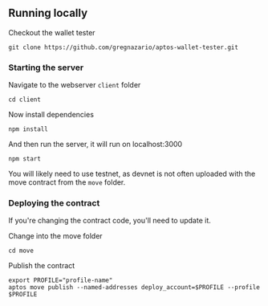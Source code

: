 ## Running locally

Checkout the wallet tester

```
git clone https://github.com/gregnazario/aptos-wallet-tester.git
```

### Starting the server

Navigate to the webserver `client` folder

```
cd client
```

Now install dependencies
```
npm install
```

And then run the server, it will run on localhost:3000
```
npm start
```

You will likely need to use testnet, as devnet is not often uploaded with
the move contract from the `move` folder.

### Deploying the contract
If you're changing the contract code, you'll need to update it.

Change into the move folder
```
cd move
```

Publish the contract
```
export PROFILE="profile-name"
aptos move publish --named-addresses deploy_account=$PROFILE --profile $PROFILE
```
